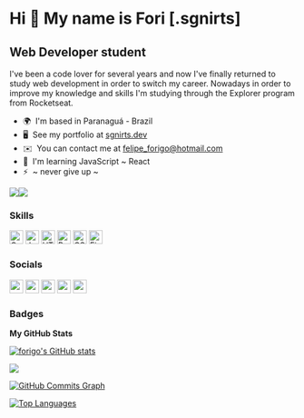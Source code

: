 Hi 👋 My name is Fori \[.sgnirts\]
===========================================

Web Developer student
---------------------

I've been a code lover for several years and now I've finally returned to study web development in order to switch my career. Nowadays in order to improve my knowledge and skills I'm studying through the Explorer program from Rocketseat.

* 🌍  I'm based in Paranaguá - Brazil
* 🖥️  See my portfolio at [sgnirts.dev](http://sgnirts.dev)
* ✉️  You can contact me at [felipe\_forigo@hotmail.com](mailto:felipe_forigo@hotmail.com)
* 🧠  I'm learning JavaScript ~ React
* ⚡  ~ never give up ~

<a href="https://www.twitter.com/felipeforigo" target="_blank" rel="noreferrer"><img
src="https://img.shields.io/twitter/follow/felipeforigo?logo=twitter&style=for-the-badge&color=a855f7&labelColor=181824"
/></a><a href="https://www.github.com/forigo" target="_blank" rel="noreferrer"><img
src="https://img.shields.io/github/followers/forigo?logo=github&style=for-the-badge&color=a855f7&labelColor=181824" /></a>

### Skills

<p align="left">
<a href="https://docs.microsoft.com/en-us/cpp/?view=msvc-170" target="_blank" rel="noreferrer"><img src="https://raw.githubusercontent.com/danielcranney/readme-generator/main/public/icons/skills/cplusplus-colored.svg" width="24" height="24" alt="C++" /></a>
<a href="https://developer.mozilla.org/en-US/docs/Web/JavaScript" target="_blank" rel="noreferrer"><img src="https://raw.githubusercontent.com/danielcranney/readme-generator/main/public/icons/skills/javascript-colored.svg" width="24" height="24" alt="Javascript" /></a>
<a href="https://developer.mozilla.org/en-US/docs/Glossary/HTML5" target="_blank" rel="noreferrer"><img src="https://raw.githubusercontent.com/danielcranney/readme-generator/main/public/icons/skills/html5-colored.svg" width="24" height="24" alt="HTML5" /></a>
<a href="https://reactjs.org/" target="_blank" rel="noreferrer"><img src="https://raw.githubusercontent.com/danielcranney/readme-generator/main/public/icons/skills/react-colored.svg" width="24" height="24" alt="React" /></a>
<a href="https://www.w3.org/TR/CSS/#css" target="_blank" rel="noreferrer"><img src="https://raw.githubusercontent.com/danielcranney/readme-generator/main/public/icons/skills/css3-colored.svg" width="24" height="24" alt="CSS3" /></a>
<a href="https://www.figma.com/" target="_blank" rel="noreferrer"><img src="https://raw.githubusercontent.com/danielcranney/readme-generator/main/public/icons/skills/figma-colored.svg" width="24" height="24" alt="Figma" /></a>
</p>


### Socials

<p align="left"> <a href="https://discord.com/users/Felipe%20Forigo#9713" target="_blank" rel="noreferrer"><img src="https://raw.githubusercontent.com/danielcranney/readme-generator/main/public/icons/socials/discord.svg" width="24" height="24" /></a> <a href="https://www.github.com/forigo" target="_blank" rel="noreferrer"><img src="https://raw.githubusercontent.com/danielcranney/readme-generator/main/public/icons/socials/github-dark.svg" width="24" height="24" /></a> <a href="http://www.instagram.com/felipeforigo" target="_blank" rel="noreferrer"><img src="https://raw.githubusercontent.com/danielcranney/readme-generator/main/public/icons/socials/instagram.svg" width="24" height="24" /></a> <a href="https://www.linkedin.com/in/felipeforigo" target="_blank" rel="noreferrer"><img src="https://raw.githubusercontent.com/danielcranney/readme-generator/main/public/icons/socials/linkedin.svg" width="24" height="24" /></a> <a href="https://www.twitter.com/felipeforigo" target="_blank" rel="noreferrer"><img src="https://raw.githubusercontent.com/danielcranney/readme-generator/main/public/icons/socials/twitter.svg" width="24" height="24" /></a></p>

### Badges

<b>My GitHub Stats</b>

<a href="http://www.github.com/forigo"><img src="https://github-readme-stats.vercel.app/api?username=forigo&show_icons=true&hide=&count_private=true&title_color=a855f7&text_color=6366f1&icon_color=a855f7&bg_color=181824&hide_border=true&show_icons=true" alt="forigo's GitHub stats" /></a>

<a href="http://www.github.com/forigo"><img src="https://github-readme-streak-stats.herokuapp.com/?user=forigo&stroke=6366f1&background=181824&ring=a855f7&fire=a855f7&currStreakNum=6366f1&currStreakLabel=a855f7&sideNums=6366f1&sideLabels=6366f1&dates=6366f1&hide_border=true" /></a>

<a href="http://www.github.com/forigo"><img src="https://activity-graph.herokuapp.com/graph?username=forigo&bg_color=181824&color=6366f1&line=a855f7&point=6366f1&area_color=181824&area=true&hide_border=true&custom_title=GitHub%20Commits%20Graph" alt="GitHub Commits Graph" /></a>

<a href="https://github.com/forigo" align="left"><img src="https://github-readme-stats.vercel.app/api/top-langs/?username=forigo&langs_count=10&title_color=a855f7&text_color=6366f1&icon_color=a855f7&bg_color=181824&hide_border=true&locale=en&custom_title=Top%20%Languages" alt="Top Languages" /></a>

